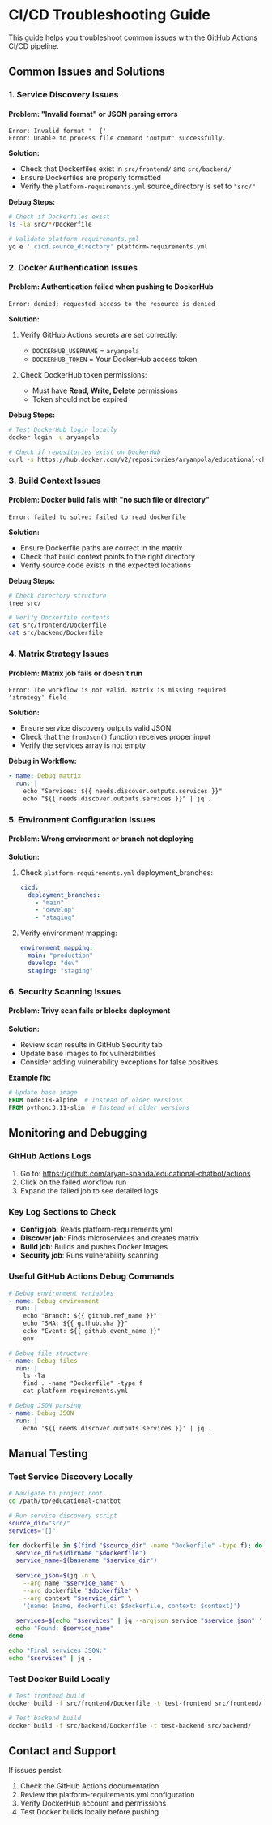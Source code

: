 # CI/CD Troubleshooting Guide

This guide helps you troubleshoot common issues with the GitHub Actions CI/CD pipeline.

## Common Issues and Solutions

### 1. **Service Discovery Issues**

#### Problem: "Invalid format" or JSON parsing errors
```
Error: Invalid format '  {'
Error: Unable to process file command 'output' successfully.
```

**Solution:**
- Check that Dockerfiles exist in `src/frontend/` and `src/backend/`
- Ensure Dockerfiles are properly formatted
- Verify the `platform-requirements.yml` source_directory is set to `"src/"`

**Debug Steps:**
```bash
# Check if Dockerfiles exist
ls -la src/*/Dockerfile

# Validate platform-requirements.yml
yq e '.cicd.source_directory' platform-requirements.yml
```

### 2. **Docker Authentication Issues**

#### Problem: Authentication failed when pushing to DockerHub
```
Error: denied: requested access to the resource is denied
```

**Solution:**
1. Verify GitHub Actions secrets are set correctly:
   - `DOCKERHUB_USERNAME` = `aryanpola`
   - `DOCKERHUB_TOKEN` = Your DockerHub access token

2. Check DockerHub token permissions:
   - Must have **Read, Write, Delete** permissions
   - Token should not be expired

**Debug Steps:**
```bash
# Test DockerHub login locally
docker login -u aryanpola

# Check if repositories exist on DockerHub
curl -s https://hub.docker.com/v2/repositories/aryanpola/educational-chatbot-frontend/
```

### 3. **Build Context Issues**

#### Problem: Docker build fails with "no such file or directory"
```
Error: failed to solve: failed to read dockerfile
```

**Solution:**
- Ensure Dockerfile paths are correct in the matrix
- Check that build context points to the right directory
- Verify source code exists in the expected locations

**Debug Steps:**
```bash
# Check directory structure
tree src/

# Verify Dockerfile contents
cat src/frontend/Dockerfile
cat src/backend/Dockerfile
```

### 4. **Matrix Strategy Issues**

#### Problem: Matrix job fails or doesn't run
```
Error: The workflow is not valid. Matrix is missing required 'strategy' field
```

**Solution:**
- Ensure service discovery outputs valid JSON
- Check that the `fromJson()` function receives proper input
- Verify the services array is not empty

**Debug in Workflow:**
```yaml
- name: Debug matrix
  run: |
    echo "Services: ${{ needs.discover.outputs.services }}"
    echo "${{ needs.discover.outputs.services }}" | jq .
```

### 5. **Environment Configuration Issues**

#### Problem: Wrong environment or branch not deploying

**Solution:**
1. Check `platform-requirements.yml` deployment_branches:
   ```yaml
   cicd:
     deployment_branches:
       - "main"
       - "develop"
       - "staging"
   ```

2. Verify environment mapping:
   ```yaml
   environment_mapping:
     main: "production"
     develop: "dev"
     staging: "staging"
   ```

### 6. **Security Scanning Issues**

#### Problem: Trivy scan fails or blocks deployment

**Solution:**
- Review scan results in GitHub Security tab
- Update base images to fix vulnerabilities
- Consider adding vulnerability exceptions for false positives

**Example fix:**
```dockerfile
# Update base image
FROM node:18-alpine  # Instead of older versions
FROM python:3.11-slim  # Instead of older versions
```

## Monitoring and Debugging

### GitHub Actions Logs
1. Go to: https://github.com/aryan-spanda/educational-chatbot/actions
2. Click on the failed workflow run
3. Expand the failed job to see detailed logs

### Key Log Sections to Check
- **Config job**: Reads platform-requirements.yml
- **Discover job**: Finds microservices and creates matrix
- **Build job**: Builds and pushes Docker images
- **Security job**: Runs vulnerability scanning

### Useful GitHub Actions Debug Commands

```yaml
# Debug environment variables
- name: Debug environment
  run: |
    echo "Branch: ${{ github.ref_name }}"
    echo "SHA: ${{ github.sha }}"
    echo "Event: ${{ github.event_name }}"
    env

# Debug file structure
- name: Debug files
  run: |
    ls -la
    find . -name "Dockerfile" -type f
    cat platform-requirements.yml

# Debug JSON parsing
- name: Debug JSON
  run: |
    echo '${{ needs.discover.outputs.services }}' | jq .
```

## Manual Testing

### Test Service Discovery Locally
```bash
# Navigate to project root
cd /path/to/educational-chatbot

# Run service discovery script
source_dir="src/"
services="[]"

for dockerfile in $(find "$source_dir" -name "Dockerfile" -type f); do
  service_dir=$(dirname "$dockerfile")
  service_name=$(basename "$service_dir")
  
  service_json=$(jq -n \
    --arg name "$service_name" \
    --arg dockerfile "$dockerfile" \
    --arg context "$service_dir" \
    '{name: $name, dockerfile: $dockerfile, context: $context}')
  
  services=$(echo "$services" | jq --argjson service "$service_json" '. + [$service]')
  echo "Found: $service_name"
done

echo "Final services JSON:"
echo "$services" | jq .
```

### Test Docker Build Locally
```bash
# Test frontend build
docker build -f src/frontend/Dockerfile -t test-frontend src/frontend/

# Test backend build
docker build -f src/backend/Dockerfile -t test-backend src/backend/
```

## Contact and Support

If issues persist:
1. Check the GitHub Actions documentation
2. Review the platform-requirements.yml configuration
3. Verify DockerHub account and permissions
4. Test Docker builds locally before pushing
